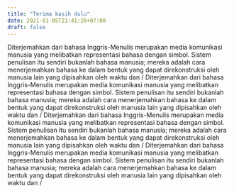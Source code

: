 ```yaml
---
title: "Terima kasih dulu"
date: 2021-01-05T21:41:28+07:00
draft: false
---
```

Diterjemahkan dari bahasa Inggris-Menulis merupakan media komunikasi manusia yang melibatkan representasi bahasa dengan simbol. Sistem penulisan itu sendiri bukanlah bahasa manusia; mereka adalah cara menerjemahkan bahasa ke dalam bentuk yang dapat direkonstruksi oleh manusia lain yang dipisahkan oleh waktu dan / Diterjemahkan dari bahasa Inggris-Menulis merupakan media komunikasi manusia yang melibatkan representasi bahasa dengan simbol. Sistem penulisan itu sendiri bukanlah bahasa manusia; mereka adalah cara menerjemahkan bahasa ke dalam bentuk yang dapat direkonstruksi oleh manusia lain yang dipisahkan oleh waktu dan / Diterjemahkan dari bahasa Inggris-Menulis merupakan media komunikasi manusia yang melibatkan representasi bahasa dengan simbol. Sistem penulisan itu sendiri bukanlah bahasa manusia; mereka adalah cara menerjemahkan bahasa ke dalam bentuk yang dapat direkonstruksi oleh manusia lain yang dipisahkan oleh waktu dan / Diterjemahkan dari bahasa Inggris-Menulis merupakan media komunikasi manusia yang melibatkan representasi bahasa dengan simbol. Sistem penulisan itu sendiri bukanlah bahasa manusia; mereka adalah cara menerjemahkan bahasa ke dalam bentuk yang dapat direkonstruksi oleh manusia lain yang dipisahkan oleh waktu dan /

